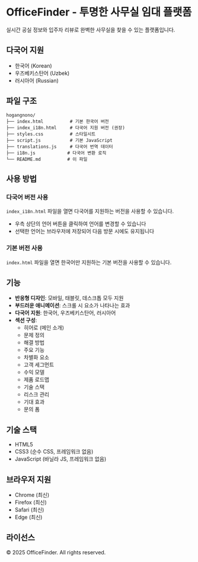 # OfficeFinder - 투명한 사무실 임대 플랫폼

실시간 공실 정보와 입주자 리뷰로 완벽한 사무실을 찾을 수 있는 플랫폼입니다.

## 다국어 지원

- 한국어 (Korean)
- 우즈베키스탄어 (Uzbek)
- 러시아어 (Russian)

## 파일 구조

```
hogangnono/
├── index.html          # 기본 한국어 버전
├── index_i18n.html     # 다국어 지원 버전 (권장)
├── styles.css          # 스타일시트
├── script.js           # 기본 JavaScript
├── translations.js     # 다국어 번역 데이터
├── i18n.js            # 다국어 변환 로직
└── README.md          # 이 파일
```

## 사용 방법

### 다국어 버전 사용

`index_i18n.html` 파일을 열면 다국어를 지원하는 버전을 사용할 수 있습니다.

- 우측 상단의 언어 버튼을 클릭하여 언어를 변경할 수 있습니다
- 선택한 언어는 브라우저에 저장되어 다음 방문 시에도 유지됩니다

### 기본 버전 사용

`index.html` 파일을 열면 한국어만 지원하는 기본 버전을 사용할 수 있습니다.

## 기능

- **반응형 디자인**: 모바일, 태블릿, 데스크톱 모두 지원
- **부드러운 애니메이션**: 스크롤 시 요소가 나타나는 효과
- **다국어 지원**: 한국어, 우즈베키스탄어, 러시아어
- **섹션 구성**:
  - 히어로 (메인 소개)
  - 문제 정의
  - 해결 방법
  - 주요 기능
  - 차별화 요소
  - 고객 세그먼트
  - 수익 모델
  - 제품 로드맵
  - 기술 스택
  - 리스크 관리
  - 기대 효과
  - 문의 폼

## 기술 스택

- HTML5
- CSS3 (순수 CSS, 프레임워크 없음)
- JavaScript (바닐라 JS, 프레임워크 없음)

## 브라우저 지원

- Chrome (최신)
- Firefox (최신)
- Safari (최신)
- Edge (최신)

## 라이선스

© 2025 OfficeFinder. All rights reserved.
